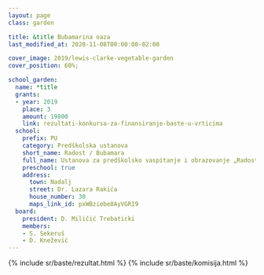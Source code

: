 ```yaml
---
layout: page
class: garden

title: &title Bubamarina oaza
last_modified_at: 2020-11-08T00:00:00-02:00

cover_image: 2019/lewis-clarke-vegetable-garden
cover_position: 60%;

school_garden:
  name: *title
  grants:
  - year: 2019
    place: 3
    amount: 19800
    link: rezultati-konkursa-za-finansiranje-baste-u-vrticima
  school:
    prefix: PU
    category: Predškolska ustanova
    short_name: Radost / Bubamara
    full_name: Ustanova za predškolsko vaspitanje i obrazovanje „Radost” objekat „Bubamara”
    preschool: true
    address:
      town: Nadalj
      street: Dr. Lazara Rakića
      house_number: 30
      maps_link_id: pxWBziebe8AyVGR19
  board:
    president: D. Miličić Trebaticki
    members:
    - S. Sekeruš
    - D. Knežević
---
```


{% include sr/baste/rezultat.html %}
{% include sr/baste/komisija.html %}

